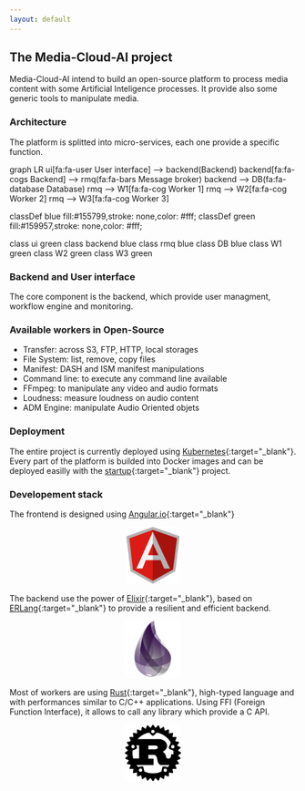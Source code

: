 ```yaml
---
layout: default
---
```


## The Media-Cloud-AI project

Media-Cloud-AI intend to build an open-source platform to process media content with some Artificial Inteligence processes.
It provide also some generic tools to manipulate media.

### Architecture

The platform is splitted into micro-services, each one provide a specific function.

<div class="mermaid">
graph LR
ui[fa:fa-user User interface] --> backend(Backend)
backend[fa:fa-cogs Backend] --> rmq(fa:fa-bars Message broker)
backend --> DB(fa:fa-database Database)
rmq --> W1[fa:fa-cog Worker 1]
rmq --> W2[fa:fa-cog Worker 2]
rmq --> W3[fa:fa-cog Worker 3]

classDef blue fill:#155799,stroke: none,color: #fff;
classDef green fill:#159957,stroke: none,color: #fff;

class ui green
class backend blue
class rmq blue
class DB blue
class W1 green
class W2 green
class W3 green
</div>

### Backend and User interface

The core component is the backend, which provide user managment, workflow engine and monitoring.

### Available workers in Open-Source

- Transfer: across S3, FTP, HTTP, local storages
- File System: list, remove, copy files
- Manifest: DASH and ISM manifest manipulations
- Command line: to execute any command line available
- FFmpeg: to manipulate any video and audio formats
- Loudness: measure loudness on audio content
- ADM Engine: manipulate Audio Oriented objets

### Deployment

The entire project is currently deployed using [Kubernetes](https://kubernetes.io){:target="_blank"}.  
Every part of the platform is builded into Docker images and can be deployed easilly with the [startup](https://github.com/media-cloud-ai/startup){:target="_blank"} project.  

### Developement stack

The frontend is designed using [Angular.io](https://angular.io){:target="_blank"}  
<p align="center">
  <img height="100px" src="/assets/images/angular-icon.svg">
</p>

The backend use the power of [Elixir](https://elixir-lang.org/){:target="_blank"}, based on [ERLang](https://www.erlang.org/){:target="_blank"} to provide a resilient and efficient backend.
<p align="center">
  <img height="100px" src="/assets/images/elixir.png">
</p>

Most of workers are using [Rust](https://www.rust-lang.org/){:target="_blank"}, high-typed language and with performances similar to C/C++ applications.
Using FFI (Foreign Function Interface), it allows to call any library which provide a C API.
<p align="center">
  <img height="100px" src="/assets/images/rust.svg">
</p>

